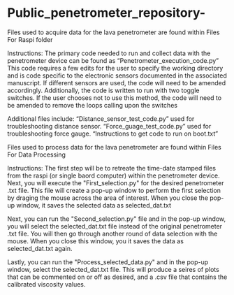 # Public_penetrometer_repository-
Files used to acquire data for the lava penetrometer are found within Files For Raspi folder

Instructions:
The primary code needed to run and collect data with the penetrometer device can be found as “Penetrometer_execution_code.py” 
This code requires a few edits for the user to specify the working directory and is code specific to the electronic sensors documented in the associated manuscript. If different sensors are used, the code will need to be amended accordingly. Additionally, the code is written to run with two toggle switches. If the user chooses not to use this method, the code will need to be amended to remove the loops calling upon the switches

Additional files include:
“Distance_sensor_test_code.py” used for troubleshooting distance sensor.
“Force_guage_test_code.py” used for troubleshooting force gauge.
“Instructions to get code to run on boot.txt” 


Files used to  process data for the lava penetrometer are found within Files For Data Processing 

Instructions:
The first step will be to retreate the time-date stamped files from the raspi (or single baord computer) within the penetrometer device.
Next, you will execute the "First_selection.py" for the desired penetrometer .txt file. This file will create a pop-up window to perform the first selection by draging the mouse across the area of interest. When you close the pop-up window, it saves the selected data as selected_dat.txt

Next, you can run the "Second_selection.py" file and in the pop-up window, you will select the selected_dat.txt file instead of the original penetrometer .txt file. You will then go through another round of data selection with the mouse. When you close this window, you it saves the data as selected_dat.txt again.

Lastly, you can run the "Process_selected_data.py" and in the pop-up window, select the selected_dat.txt file. This will produce a seires of plots that can be commented on or off as desired, and a .csv file that contains the calibrated viscosity values. 
